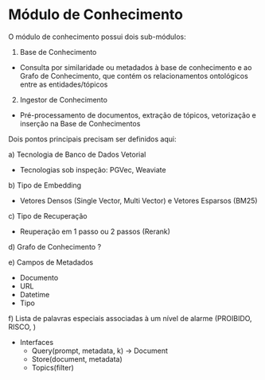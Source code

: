 # Módulo de Conhecimento

O módulo de conhecimento possui dois sub-módulos:

1. Base de Conhecimento
  - Consulta por similaridade ou metadados à base de conhecimento e ao Grafo de Conhecimento, que contém os relacionamentos ontológicos entre as entidades/tópicos

2. Ingestor de Conhecimento
  - Pré-processamento de documentos, extração de tópicos, vetorização e inserção na Base de Conhecimentos

Dois pontos principais precisam ser definidos aqui:

a) Tecnologia de Banco de Dados Vetorial
  - Tecnologias sob inspeção: PGVec, Weaviate

b) Tipo de Embedding
  - Vetores Densos (Single Vector, Multi Vector) e Vetores Esparsos (BM25)

c) Tipo de Recuperação
  - Reuperação em 1 passo ou 2 passos (Rerank)

d) Grafo de Conhecimento ?

e) Campos de Metadados
  - Documento
  - URL
  - Datetime
  - Tipo

f) Lista de palavras especiais associadas à um nível de alarme (PROIBIDO, RISCO, )

- Interfaces
  - Query(prompt, metadata, k) -> Document
  - Store(document, metadata)
  - Topics(filter)
